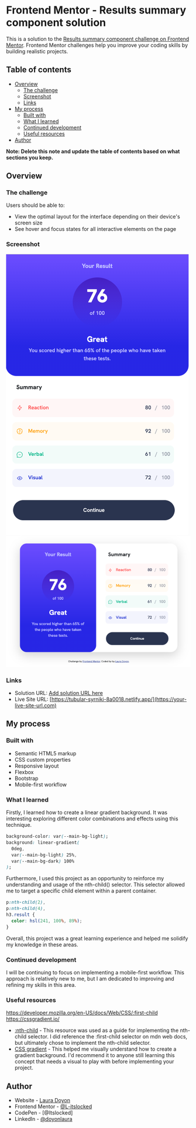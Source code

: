 # Frontend Mentor - Results summary component solution

This is a solution to the [Results summary component challenge on Frontend Mentor](https://www.frontendmentor.io/challenges/results-summary-component-CE_K6s0maV). Frontend Mentor challenges help you improve your coding skills by building realistic projects.

## Table of contents

- [Overview](#overview)
  - [The challenge](#the-challenge)
  - [Screenshot](#screenshot)
  - [Links](#links)
- [My process](#my-process)
  - [Built with](#built-with)
  - [What I learned](#what-i-learned)
  - [Continued development](#continued-development)
  - [Useful resources](#useful-resources)
- [Author](#author)

**Note: Delete this note and update the table of contents based on what sections you keep.**

## Overview

### The challenge

Users should be able to:

- View the optimal layout for the interface depending on their device's screen size
- See hover and focus states for all interactive elements on the page

### Screenshot

![](./screenshot.png)
![](./screenshot-desktop.png)

### Links

- Solution URL: [Add solution URL here](https://your-solution-url.com)
- Live Site URL: [https://tubular-syrniki-8a0018.netlify.app/](https://your-live-site-url.com)

## My process

### Built with

- Semantic HTML5 markup
- CSS custom properties
- Responsive layout
- Flexbox
- Bootstrap
- Mobile-first workflow

### What I learned

Firstly, I learned how to create a linear gradient background. It was interesting exploring different color combinations and effects using this technique.

```css
background-color: var(--main-bg-light);
background: linear-gradient(
  0deg,
  var(--main-bg-light) 25%,
  var(--main-bg-dark) 100%
);
```

Furthermore, I used this project as an opportunity to reinforce my understanding and usage of the nth-child() selector. This selector allowed me to target a specific child element within a parent container.

```css
p:nth-child(2),
p:nth-child(4),
h3.result {
  color: hsl(241, 100%, 89%);
}
```

Overall, this project was a great learning experience and helped me solidify my knowledge in these areas.

### Continued development

I will be continuing to focus on implementing a mobile-first workflow. This approach is relatively new to me, but I am dedicated to improving and refining my skills in this area.

### Useful resources

https://developer.mozilla.org/en-US/docs/Web/CSS/:first-child
https://cssgradient.io/

- [:nth-child](https://developer.mozilla.org/en-US/docs/Web/CSS/:nth-child) - This resource was used as a guide for implementing the nth-child selector. I did reference the :first-child selector on mdn web docs, but ultimately chose to implement the nth-child selector.
- [CSS gradient](https://cssgradient.io/) - This helped me visually understand how to create a gradient background. I'd recommend it to anyone still learning this concept that needs a visual to play with before implementing your project.

## Author

- Website - [Laura Doyon](https://lauradoyon.netlify.app/)
- Frontend Mentor - [@L-itslocked](https://www.frontendmentor.io/profile//L-itslocked)
- CodePen - [@Itslocked]
- LinkedIn - [@doyonlaura](https://www.linkedin.com/in/doyonlaura)
